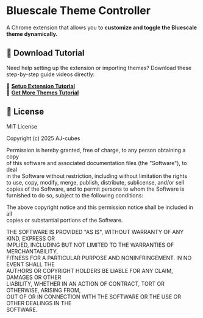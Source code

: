# Bluescale Theme Controller  

A Chrome extension that allows you to **customize and toggle the Bluescale theme dynamically.**  

## 🎥 Download Tutorial  

Need help setting up the extension or importing themes? Download these step-by-step guide videos directly:  

🔗 **[Setup Extension Tutorial](https://github.com/AJ-cubes/Bluescale-Theme-Controller/blob/main/videos/Setup_Extension.mp4?raw=true)**  
🔗 **[Get More Themes Tutorial](https://github.com/AJ-cubes/Bluescale-Theme-Controller/blob/main/vidoes/Get_More_Themes.mp4?raw=true)**  

## 📝 License  

MIT License  

Copyright (c) 2025 AJ-cubes  

Permission is hereby granted, free of charge, to any person obtaining a copy  
of this software and associated documentation files (the "Software"), to deal  
in the Software without restriction, including without limitation the rights  
to use, copy, modify, merge, publish, distribute, sublicense, and/or sell  
copies of the Software, and to permit persons to whom the Software is  
furnished to do so, subject to the following conditions:  

The above copyright notice and this permission notice shall be included in all  
copies or substantial portions of the Software.  

THE SOFTWARE IS PROVIDED "AS IS", WITHOUT WARRANTY OF ANY KIND, EXPRESS OR  
IMPLIED, INCLUDING BUT NOT LIMITED TO THE WARRANTIES OF MERCHANTABILITY,  
FITNESS FOR A PARTICULAR PURPOSE AND NONINFRINGEMENT. IN NO EVENT SHALL THE  
AUTHORS OR COPYRIGHT HOLDERS BE LIABLE FOR ANY CLAIM, DAMAGES OR OTHER  
LIABILITY, WHETHER IN AN ACTION OF CONTRACT, TORT OR OTHERWISE, ARISING FROM,  
OUT OF OR IN CONNECTION WITH THE SOFTWARE OR THE USE OR OTHER DEALINGS IN THE  
SOFTWARE.
